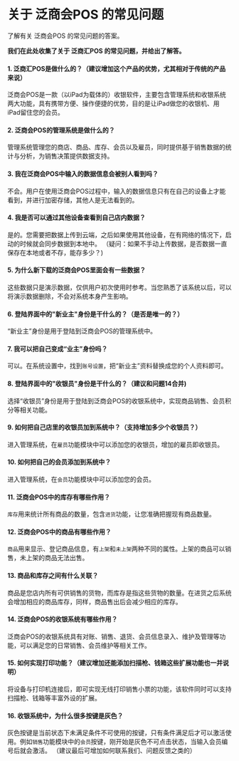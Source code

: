 # 关于 泛商会POS 的常见问题
了解有关 泛商会POS 的常见问题的答案。


**我们在此处收集了关于 泛商汇POS 的常见问题，并给出了解答。**


#### 1. 泛商汇POS是做什么的？（建议增加这个产品的优势，尤其相对于传统的产品来说）
泛商会POS是一款（以iPad为载体的）收银软件，主要包含管理系统和收银系统两大功能，具有携带方便、操作便捷的优势，目的是让iPad做您的收银机、用iPad留住您的会员。


#### 2. 泛商会POS的管理系统是做什么的？
管理系统管理您的商店、商品、库存、会员以及雇员，同时提供基于销售数据的统计与分析，为销售决策提供数据支持。

#### 3. 我在泛商会POS中输入的数据信息会被别人看到吗？
不会。用户在使用泛商会POS过程中，输入的数据信息只有在自己的设备上才能看到，并进行加密存储，其他人是无法看到的。

#### 4. 我是否可以通过其他设备查看到自己店内数据？
是的。您需要把数据上传到云端，之后如果使用其他设备，在有网络的情况下，启动的时候就会同步数据到本地中。
（疑问：如果不手动上传数据，是否数据一直保存在本地或者不存，能存多少？)

#### 5. 为什么新下载的泛商会POS里面会有一些数据？
这些数据只是演示数据，仅供用户初次使用时参考。当您熟悉了该系统以后，可以将演示数据删除，不会对系统本身产生影响。

#### 6. 登陆界面中的"新业主"身份是干什么的？（是否是唯一的？）
“新业主”身份是用于登陆到泛商会POS的管理系统中。

#### 7. 我可以把自己变成“业主”身份吗？
可以。在系统设置中，找到`账号设置`，把“新业主”资料替换成您的个人资料即可。

#### 8. 登陆界面中的"收银员"身份是干什么的？（建议和问题14合并)
选择“收银员”身份是用于登陆到泛商会POS的收银系统中，实现商品销售、会员积分等相关功能。

#### 9. 如何把自己店里的收银员加到系统中？（支持增加多少个收银员？）
进入管理系统，在`雇员`功能模块中可以添加您的收银员，增加的雇员即收银员。

#### 10. 如何把自己的会员添加到系统中？
进入管理系统，在`会员`功能模块中可以添加您的会员。

#### 11. 泛商会POS中的库存有哪些作用？
`库存`用来统计所有商品的数量，包含`进货`功能，让您准确把握现有商品数量。

#### 12. 泛商会POS中的商品有哪些作用？
`商品`用来显示、登记商品信息，有`上架`和`未上架`两种不同的属性。上架的商品可以销售，未上架的商品无法出售。

#### 13. 商品和库存之间有什么关联？
商品是您店内所有可供销售的货物，而库存是指这些货物的数量。在进货之后系统会增加相应的商品库存，同样，商品售出后会减少相应的库存。

#### 14. 泛商会POS的收银系统有哪些作用？
泛商会POS的收银系统具有对账、销售、退货、会员信息录入、维护及管理等功能，可以满足您的日常销售、会员维护等相关工作。

#### 15. 如何实现打印功能？（建议增加还能添加扫描枪、钱箱这些扩展功能也一并说明）
将设备与打印机连接后，即可实现无线打印销售小票的功能，该软件同时可以支持扫描枪、钱箱等丰富外设的扩展。

#### 16. 收银系统中，为什么很多按键是灰色？
灰色按键是当前状态下未满足条件不可使用的按键，只有条件满足后才可以激活使用。例如`销售`功能模块中的`会员`按键，刚开始是灰色不可点击状态，当输入会员编号后就会激活。
（建议最后可增加如何联系我们、问题反馈之类的）
